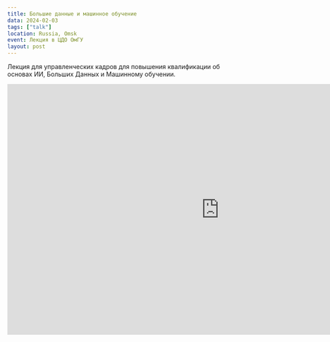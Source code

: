 ```yaml
---
title: Большие данные и машинное обучение
data: 2024-02-03
tags: ["talk"]
location: Russia, Omsk
event: Лекция в ЦДО ОмГУ
layout: post
---
```


Лекция для управленческих кадров для повышения квалификации об основах ИИ, Больших Данных и Машинному обучении.

<iframe src="https://docs.google.com/presentation/d/e/2PACX-1vS4IaJOy-BeR9aHyORkb0x2MC56vfMAaTDFWs_M93AdL_ZghIiMPiw-wNIr0MpEJzhw8OImGh6flesf/embed?start=false&loop=false&delayms=3000" frameborder="0" width="960" height="569" allowfullscreen="true" mozallowfullscreen="true" webkitallowfullscreen="true"></iframe>